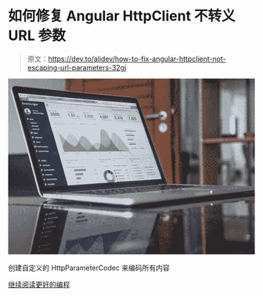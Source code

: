 # 如何修复 Angular HttpClient 不转义 URL 参数

> 原文：<https://dev.to/alidev/how-to-fix-angular-httpclient-not-escaping-url-parameters-32gj>

[![](img/cce3fd61de329f0515060d1107c0eabf.png)](https://medium.com/better-programming/how-to-fix-angular-httpclient-not-escaping-url-parameters-ddce3f9b8746?source=rss-3a534b5053e6------2)

创建自定义的 HttpParameterCodec 来编码所有内容

[继续阅读更好的编程](https://medium.com/better-programming/how-to-fix-angular-httpclient-not-escaping-url-parameters-ddce3f9b8746?source=rss-3a534b5053e6------2)